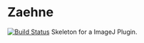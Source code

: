 # Zaehne
[![Build Status](https://travis-ci.org/mszalbach/Zaehne.svg?branch=master)](https://travis-ci.org/mszalbach/Zaehne)
Skeleton for a ImageJ Plugin.
